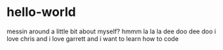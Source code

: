 # hello-world
messin around
a little bit about myself? hmmm la la la dee doo dee doo i love chris and i love garrett and i want to learn how to code
